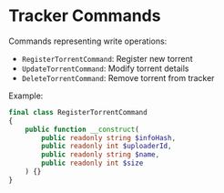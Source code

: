 # Tracker Commands

Commands representing write operations:

- `RegisterTorrentCommand`: Register new torrent
- `UpdateTorrentCommand`: Modify torrent details
- `DeleteTorrentCommand`: Remove torrent from tracker

Example:

```php
final class RegisterTorrentCommand
{
    public function __construct(
        public readonly string $infoHash,
        public readonly int $uploaderId,
        public readonly string $name,
        public readonly int $size
    ) {}
}
```